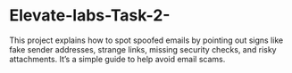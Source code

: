 # Elevate-labs-Task-2-
This project explains how to spot spoofed emails by pointing out signs like fake sender addresses, strange links, missing security checks, and risky attachments. It’s a simple guide to help avoid email scams.
